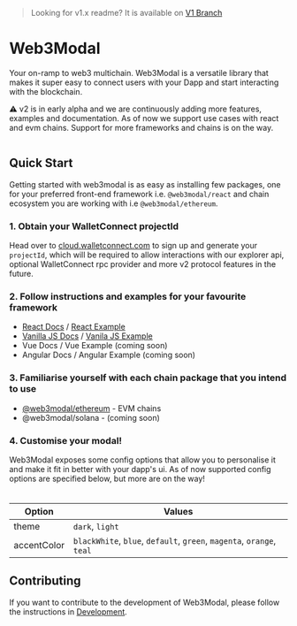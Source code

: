 > Looking for v1.x readme? It is available on [V1 Branch](https://github.com/WalletConnect/web3modal/tree/V1)

# Web3Modal

Your on-ramp to web3 multichain. Web3Modal is a versatile library that makes it super easy to connect users with your Dapp and start interacting with the blockchain.

⚠️ v2 is in early alpha and we are continuously adding more features, examples and documentation. As of now we support use cases with react and evm chains. Support for more frameworks and chains is on the way.

<p align="center">
  <img src="./.github/assets/header.png" alt="" border="0">
</p>

## Quick Start

Getting started with web3modal is as easy as installing few packages, one for your preferred front-end framework i.e. `@web3modal/react` and chain ecosystem you are working with i.e `@web3modal/ethereum`.

### 1. Obtain your WalletConnect projectId

Head over to [cloud.walletconnect.com](https://cloud.walletconnect.com/) to sign up and generate your `projectId`, which will be required to allow interactions with our explorer api, optional WalletConnect rpc provider and more v2 protocol features in the future.

### 2. Follow instructions and examples for your favourite framework

- [React Docs](./docs/react.md) / [React Example](./examples/react/)
- [Vanilla JS Docs](./docs/html.md) / [Vanila JS Example](./examples/html/)
- Vue Docs / Vue Example (coming soon)
- Angular Docs / Angular Example (coming soon)

### 3. Familiarise yourself with each chain package that you intend to use

- [@web3modal/ethereum](./chains/ethereum/) - EVM chains
- @web3modal/solana - (coming soon)

### 4. Customise your modal!

Web3Modal exposes some config options that allow you to personalise it and make it fit in better with your dapp's ui. As of now supported config options are specified below, but more are on the way!

<p align="center" style="margin-top: 20px">
  <img src="./.github/assets/custom.png" alt="" border="0">
</p>

| Option      | Values                                                                |
| ----------- | --------------------------------------------------------------------- |
| theme       | `dark`, `light`                                                       |
| accentColor | `blackWhite`, `blue`, `default`, `green`, `magenta`, `orange`, `teal` |

## Contributing

If you want to contribute to the development of Web3Modal, please follow the instructions in [Development](docs/development.md).
